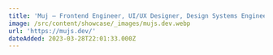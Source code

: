 ```yaml
---
title: 'Muj – Frontend Engineer, UI/UX Designer, Design Systems Engineer'
image: /src/content/showcase/_images/mujs.dev.webp
url: 'https://mujs.dev/'
dateAdded: 2023-03-28T22:01:33.000Z
---
```


